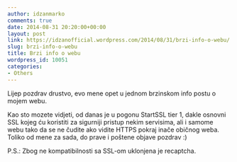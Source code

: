 ```yaml
---
author: idzanmarko
comments: true
date: 2014-08-31 20:20:00+00:00
layout: post
link: https://idzanofficial.wordpress.com/2014/08/31/brzi-info-o-webu/
slug: brzi-info-o-webu
title: Brzi info o webu
wordpress_id: 10051
categories:
- Others
---
```


Lijep pozdrav drustvo, evo mene opet u jednom brzinskom info postu o mojem webu.  
  
Kao sto mozete vidjeti, od danas je u pogonu StartSSL tier 1, dakle osnovni SSL kojeg ću koristiti za sigurniji pristup nekim servisima, ali i samome webu tako da se ne čudite ako vidite HTTPS pokraj inače običnog weba. Toliko od mene za sada, do prave i poštene objave pozdrav :)  
  
P.S.: Zbog ne kompatibilnosti sa SSL-om uklonjena je recaptcha.
